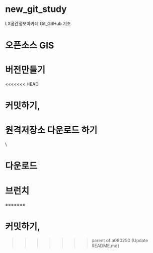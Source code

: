 # new_git_study
LX공간정보아카데 Git_GitHub 기초

# 오픈소스 GIS 

# 버전만들기

<<<<<<< HEAD
# 커밋하기, 

# 원격저장소 다운로드 하기
\

# 다운로드

# 브런치
=======
# 커밋하기, 
>>>>>>> parent of a080250 (Update README.md)
